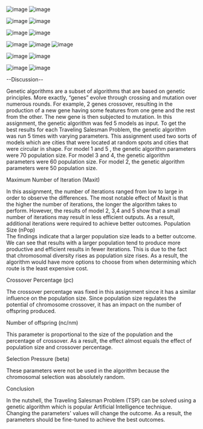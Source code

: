 ![image](https://github.com/yeejing0822/AI_GeneticAlgorithms/assets/86753374/7be6880e-d7bb-4455-ad7e-43ab99ec8fd6)
![image](https://github.com/yeejing0822/AI_GeneticAlgorithms/assets/86753374/befe2d56-6c8f-4833-a49a-3bdab4e84850)

![image](https://github.com/yeejing0822/AI_GeneticAlgorithms/assets/86753374/7c312f2f-84e9-4d02-9ecc-bc84dfacb523)
![image](https://github.com/yeejing0822/AI_GeneticAlgorithms/assets/86753374/387cbd47-ae8c-4a25-b00d-0e237146eb26)

![image](https://github.com/yeejing0822/AI_GeneticAlgorithms/assets/86753374/1bb4a284-43e2-4b6b-b242-122bdbab4b8b)
![image](https://github.com/yeejing0822/AI_GeneticAlgorithms/assets/86753374/3da54858-fd73-4555-ac98-49d05f3639fd)

![image](https://github.com/yeejing0822/AI_GeneticAlgorithms/assets/86753374/e4e3a918-38d9-4adc-b0e1-9b7903df3172)
![image](https://github.com/yeejing0822/AI_GeneticAlgorithms/assets/86753374/eb3c333a-9aee-4191-ad10-c3903d95a8f5)
![image](https://github.com/yeejing0822/AI_GeneticAlgorithms/assets/86753374/39ac96c4-85a8-421f-bc9e-4df6b29a6089)

![image](https://github.com/yeejing0822/AI_GeneticAlgorithms/assets/86753374/99666f8d-59dd-4547-a373-902f0ea94095)
![image](https://github.com/yeejing0822/AI_GeneticAlgorithms/assets/86753374/62f55615-23e3-491d-8de3-1b232c042fb8)

![image](https://github.com/yeejing0822/AI_GeneticAlgorithms/assets/86753374/332a0de9-ddc9-498c-93bf-41d542d36976)
![image](https://github.com/yeejing0822/AI_GeneticAlgorithms/assets/86753374/6ae0f6f5-5ae5-4bd2-8633-0a694ac9508e)

--Discussion-- 

Genetic algorithms are a subset of algorithms that are based on genetic principles. More 
exactly, “genes” evolve through crossing and mutation over numerous rounds. For example, 
2 genes crossover, resulting in the production of a new gene having some features from one 
gene and the rest from the other. The new gene is then subjected to mutation. In this 
assignment, the genetic algorithm was fed  5 models as input. To get the best results for each 
Traveling Salesman Problem, the genetic algorithm was run  5 times with varying 
parameters. This assignment used two sorts of models which are cities that were located at 
random spots and cities that were circular in shape. For model 1 and 5 , the genetic algorithm 
parameters were 70 population size. For model 3 and 4, the genetic algorithm parameters 
were 60 population size. For model 2, the genetic algorithm parameters were 50 population 
size. 

Maximum Number of Iteration (Maxit)

In this assignment, the number of iterations ranged from low to large in order to observe the 
differences. The most notable effect of Maxit is that the higher the number of iterations, the 
longer the algorithm takes to perform. However, the results of model 2, 3,4 and 5 show that a 
small number of iterations may result in less efficient outputs. As a result, additional 
iterations were required to achieve better outcomes. 
Population Size (nPop)  
The findings indicate that a larger population size leads to a better outcome. We can see that 
results with a larger population tend to produce more productive and efficient results in fewer 
iterations. This is due to the fact that chromosomal diversity rises as population size rises. As 
a result, the algorithm would have more options to choose from when determining which 
route is the least expensive cost. 

Crossover Percentage (pc) 

The crossover percentage was fixed in this assignment since it has a similar influence on the 
population size. Since population size regulates the potential of chromosome crossover, it has 
an impact on the number of offspring produced. 

Number of offspring (nc/nm)  

This parameter is proportional to the size of the population and the percentage of crossover. 
As a result, the effect almost equals the effect of population size and crossover percentage. 

Selection Pressure (beta)  

These parameters were not be used in the algorithm because the chromosomal selection was 
absolutely random. 

Conclusion 

In the nutshell, the Traveling Salesman Problem (TSP) can be solved using a genetic 
algorithm which is popular Artificial Intelligence technique. Changing the parameters' values 
will change the outcome. As a result, the parameters should be fine-tuned to achieve the best 
outcomes.
